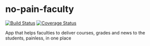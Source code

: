 # no-pain-faculty
[![Build Status](https://travis-ci.com/bogdanbledea/no-pain-faculty.svg?branch=master)](https://travis-ci.com/bogdanbledea/no-pain-faculty)
[![Coverage Status](https://coveralls.io/repos/github/bogdanbledea/no-pain-faculty/badge.svg?branch=master)](https://coveralls.io/github/bogdanbledea/no-pain-faculty?branch=master)

App that helps faculties to deliver courses, grades and news to the students, painless, in one place
